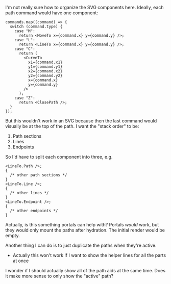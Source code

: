 I'm not really sure how to organize the SVG components here. Ideally, each path command would have one component:

```tsx
commands.map((command) => {
  switch (command.type) {
    case "M":
      return <MoveTo x={command.x} y={command.y} />;
    case "L":
      return <LineTo x={command.x} y={command.y} />;
    case "C":
      return (
        <CurveTo
          x1={command.x1}
          y1={command.y1}
          x2={command.x2}
          y2={command.y2}
          x={command.x}
          y={command.y}
        />
      );
    case "Z":
      return <ClosePath />;
  }
});
```

But this wouldn't work in an SVG because then the last command would visually be at the top of the path. I want the "stack order" to be:

1. Path sections
2. Lines
3. Endpoints

So I'd have to split each component into three, e.g.

```tsx
<LineTo.Path />;
{
  /* other path sections */
}
<LineTo.Line />;
{
  /* other lines */
}
<LineTo.Endpoint />;
{
  /* other endpoints */
}
```

Actually, is this something portals can help with? Portals _would_ work, but they would only mount the paths after hydration. The initial render would be empty.

Another thing I can do is to just duplicate the paths when they're active.

- Actually this won't work if I want to show the helper lines for all the parts at once

I wonder if I should actually show all of the path aids at the same time. Does it make more sense to only show the "active" path?
